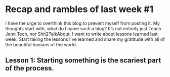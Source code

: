 # Recap and rambles of last week #1

I have the urge to overthink this blog to prevent myself from posting it. My thoughts start with, what do I name such a blog? It’s not entirely just Teach Jenn Tech, nor Shit2TalkAbout. I want to write about lessons learned last week. Start taking the lessons I’ve learned and share my gratitude with all of the beautiful humans of the world. 

## Lesson 1: Starting something is the scariest part of the process. 